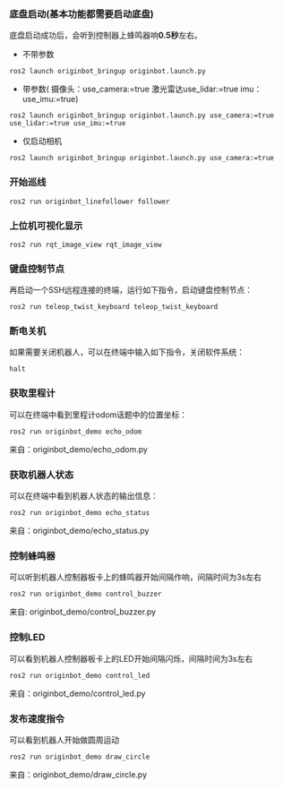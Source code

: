### 底盘启动(基本功能都需要启动底盘)
底盘启动成功后，会听到控制器上蜂鸣器响**0.5秒**左右。
- 不带参数
```
ros2 launch originbot_bringup originbot.launch.py
```
- 带参数( 摄像头：use_camera:=true 激光雷达use_lidar:=true imu：use_imu:=true)
```
ros2 launch originbot_bringup originbot.launch.py use_camera:=true use_lidar:=true use_imu:=true
```
- 仅启动相机
```
ros2 launch originbot_bringup originbot.launch.py use_camera:=true
```
### 开始巡线
```
ros2 run originbot_linefollower follower
```
### 上位机可视化显示
```
ros2 run rqt_image_view rqt_image_view
```
### 键盘控制节点
再启动一个SSH远程连接的终端，运行如下指令，启动键盘控制节点：
```
ros2 run teleop_twist_keyboard teleop_twist_keyboard
```

### 断电关机
如果需要关闭机器人，可以在终端中输入如下指令，关闭软件系统：
```
halt
```

### 获取里程计
可以在终端中看到里程计odom话题中的位置坐标：
```
ros2 run originbot_demo echo_odom
```
来自：originbot_demo/echo_odom.py

### 获取机器人状态
可以在终端中看到机器人状态的输出信息：
```
ros2 run originbot_demo echo_status
```
来自：originbot_demo/echo_status.py

### 控制蜂鸣器
可以听到机器人控制器板卡上的蜂鸣器开始间隔作响，间隔时间为3s左右
```
ros2 run originbot_demo control_buzzer
```
来自: originbot_demo/control_buzzer.py

### 控制LED
可以看到机器人控制器板卡上的LED开始间隔闪烁，间隔时间为3s左右
```
ros2 run originbot_demo control_led
```
来自：originbot_demo/control_led.py

### 发布速度指令
可以看到机器人开始做圆周运动
```
ros2 run originbot_demo draw_circle
```
来自：originbot_demo/draw_circle.py